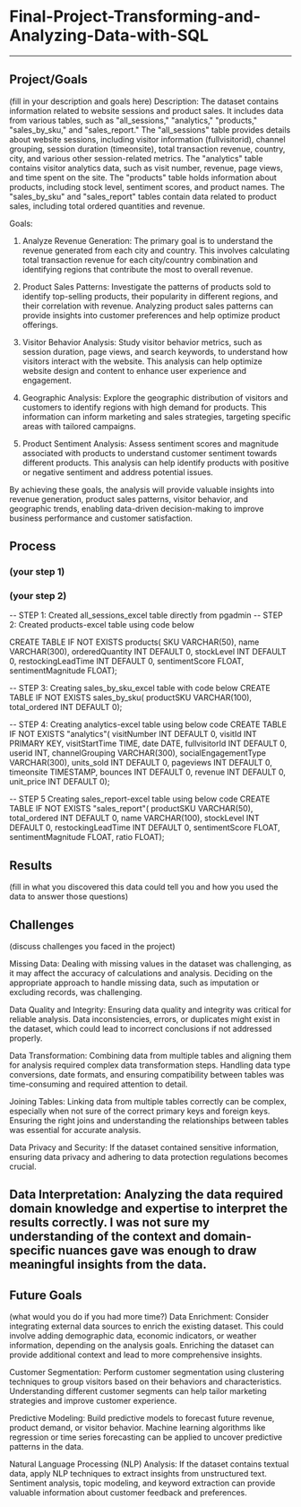 # Final-Project-Transforming-and-Analyzing-Data-with-SQL
----------------------------------------------------------

## Project/Goals
(fill in your description and goals here)
Description:
The dataset contains information related to website sessions and product sales. 
It includes data from various tables, such as "all_sessions," "analytics," "products," "sales_by_sku," and "sales_report." 
The "all_sessions" table provides details about website sessions, including visitor information (fullvisitorid), channel grouping, session duration (timeonsite), 
total transaction revenue, country, city, and various other session-related metrics. 
The "analytics" table contains visitor analytics data, such as visit number, revenue, page views, and time spent on the site. 
The "products" table holds information about products, including stock level, sentiment scores, and product names. 
The "sales_by_sku" and "sales_report" tables contain data related to product sales, including total ordered quantities and revenue.

Goals:
1. Analyze Revenue Generation: The primary goal is to understand the revenue generated from each city and country. 
This involves calculating total transaction revenue for each city/country combination and identifying regions that contribute the most to overall revenue.

2. Product Sales Patterns: Investigate the patterns of products sold to identify top-selling products, 
their popularity in different regions, and their correlation with revenue. 
Analyzing product sales patterns can provide insights into customer preferences and help optimize product offerings.

3. Visitor Behavior Analysis: Study visitor behavior metrics, such as session duration, page views, and search keywords, to understand how visitors interact with the website. 
This analysis can help optimize website design and content to enhance user experience and engagement.

4. Geographic Analysis: Explore the geographic distribution of visitors and customers to identify regions with high demand for products. 
This information can inform marketing and sales strategies, targeting specific areas with tailored campaigns.

5. Product Sentiment Analysis: Assess sentiment scores and magnitude associated with products to understand customer sentiment towards different products. 
This analysis can help identify products with positive or negative sentiment and address potential issues.

By achieving these goals, the analysis will provide valuable insights into revenue generation, product sales patterns, 
visitor behavior, and geographic trends, enabling data-driven decision-making to improve business performance and customer satisfaction.

## Process
### (your step 1)
### (your step 2)

-- STEP 1: Created all_sessions_excel table directly from pgadmin -- STEP 2: Created products-excel table using code below

CREATE TABLE IF NOT EXISTS products( SKU VARCHAR(50), name VARCHAR(300), orderedQuantity INT DEFAULT 0, stockLevel INT DEFAULT 0, 
restockingLeadTime INT DEFAULT 0, sentimentScore FLOAT, sentimentMagnitude FLOAT);

-- STEP 3: Creating sales_by_sku_excel table with code below CREATE TABLE IF NOT EXISTS sales_by_sku( productSKU VARCHAR(100), 
total_ordered INT DEFAULT 0);

-- STEP 4: Creating analytics-excel table using below code CREATE TABLE IF NOT EXISTS "analytics"( visitNumber INT DEFAULT 0, 
visitId INT PRIMARY KEY, visitStartTime TIME, date DATE, fullvisitorId INT DEFAULT 0, userid INT, channelGrouping VARCHAR(300), 
socialEngagementType VARCHAR(300), units_sold INT DEFAULT 0, pageviews INT DEFAULT 0, timeonsite TIMESTAMP, bounces INT DEFAULT 0, revenue INT DEFAULT 0, unit_price INT DEFAULT 0);

-- STEP 5 Creating sales_report-excel table using below code CREATE TABLE IF NOT EXISTS "sales_report"( productSKU VARCHAR(50), 
total_ordered INT DEFAULT 0, name VARCHAR(100), stockLevel INT DEFAULT 0, restockingLeadTime INT DEFAULT 0, sentimentScore FLOAT, sentimentMagnitude FLOAT, ratio FLOAT);
## Results
(fill in what you discovered this data could tell you and how you used the data to answer those questions)

## Challenges 
(discuss challenges you faced in the project)

Missing Data: Dealing with missing values in the dataset was challenging, as it may affect the accuracy of calculations and analysis. 
Deciding on the appropriate approach to handle missing data, such as imputation or excluding records, was challenging.

Data Quality and Integrity: Ensuring data quality and integrity was critical for reliable analysis. Data inconsistencies, errors, or duplicates might exist in the dataset, 
which could lead to incorrect conclusions if not addressed properly.

Data Transformation: Combining data from multiple tables and aligning them for analysis required complex data transformation steps. 
Handling data type conversions, date formats, and ensuring compatibility between tables was time-consuming and required attention to detail.

Joining Tables: Linking data from multiple tables correctly can be complex, especially when not sure of the correct primary keys and foreign keys. 
Ensuring the right joins and understanding the relationships between tables was essential for accurate analysis.

Data Privacy and Security: If the dataset contained sensitive information, ensuring data privacy and adhering to data protection regulations becomes crucial.

Data Interpretation: Analyzing the data required domain knowledge and expertise to interpret the results correctly. 
I was not sure my understanding of the context and domain-specific nuances gave was enough to draw meaningful insights from the data.
--------------------------------------------------------------------------------------------------------------------------------------------
## Future Goals
(what would you do if you had more time?)
Data Enrichment: Consider integrating external data sources to enrich the existing dataset. This could involve adding demographic data, 
economic indicators, or weather information, depending on the analysis goals. Enriching the dataset can provide additional context and lead to more comprehensive insights.

Customer Segmentation: Perform customer segmentation using clustering techniques to group visitors based on their behaviors and characteristics. 
Understanding different customer segments can help tailor marketing strategies and improve customer experience.

Predictive Modeling: Build predictive models to forecast future revenue, product demand, or visitor behavior. 
Machine learning algorithms like regression or time series forecasting can be applied to uncover predictive patterns in the data.

Natural Language Processing (NLP) Analysis: If the dataset contains textual data, apply NLP techniques to extract insights from unstructured text. 
Sentiment analysis, topic modeling, and keyword extraction can provide valuable information about customer feedback and preferences.

